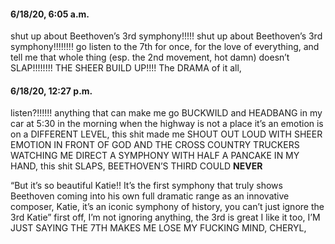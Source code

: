 #### 6/18/20, 6:05 a.m.
shut up about Beethoven’s 3rd symphony!!!!! shut up about Beethoven’s 3rd symphony!!!!!!!! go listen to the 7th for once, for the love of everything, and tell me that whole thing (esp. the 2nd movement, hot damn) doesn’t SLAP!!!!!!!! THE SHEER BUILD UP!!!! The DRAMA of it all,


#### 6/18/20, 12:27 p.m.

listen?!!!!!! anything that can make me go BUCKWILD and HEADBANG in my car at 5:30 in the morning when the highway is not a place it’s an emotion is on a DIFFERENT LEVEL, this shit made me SHOUT OUT LOUD WITH SHEER EMOTION IN FRONT OF GOD AND THE CROSS COUNTRY TRUCKERS WATCHING ME DIRECT A SYMPHONY WITH HALF A PANCAKE IN MY HAND, this shit SLAPS, BEETHOVEN’S THIRD COULD **NEVER** 

“But it’s so beautiful Katie!! It’s the first symphony that truly shows Beethoven coming into his own full dramatic range as an innovative composer, Katie, it’s an iconic symphony of history, you can’t just ignore the 3rd Katie” first off, I’m not ignoring anything, the 3rd is great I like it too, I’M JUST SAYING THE 7TH MAKES ME LOSE MY FUCKING MIND, CHERYL,

